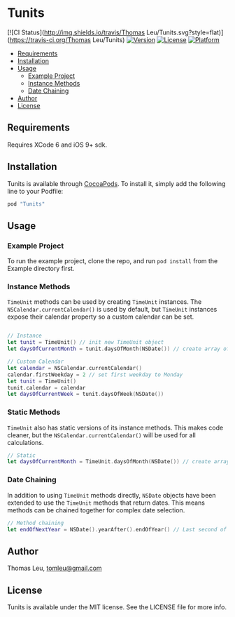 # Tunits

[![CI Status](http://img.shields.io/travis/Thomas Leu/Tunits.svg?style=flat)](https://travis-ci.org/Thomas Leu/Tunits)
[![Version](https://img.shields.io/cocoapods/v/Tunits.svg?style=flat)](http://cocoapods.org/pods/Tunits)
[![License](https://img.shields.io/cocoapods/l/Tunits.svg?style=flat)](http://cocoapods.org/pods/Tunits)
[![Platform](https://img.shields.io/cocoapods/p/Tunits.svg?style=flat)](http://cocoapods.org/pods/Tunits)

* [Requirements](#requirements)
* [Installation](#installation)
* [Usage](#usage)
    * [Example Project](#example-project)
    * [Instance Methods](#instance-methods)
    * [Date Chaining](#date-chaining)
* [Author](#author)
* [License](#license)

## Requirements

Requires XCode 6 and iOS 9+ sdk.

## Installation

Tunits is available through [CocoaPods](http://cocoapods.org). To install
it, simply add the following line to your Podfile:

```ruby
pod "Tunits"
```

## Usage
### Example Project ###
To run the example project, clone the repo, and run `pod install` from the Example directory first.

### Instance Methods ###
`TimeUnit` methods can be used by creating `TimeUnit` instances.
The `NSCalendar.currentCalendar()` is used by default, but `TimeUnit`
instances expose their calendar property so a custom calendar can be
set.
```swift

// Instance
let tunit = TimeUnit() // init new TimeUnit object
let daysOfCurrentMonth = tunit.daysOfMonth(NSDate()) // create array of days

// Custom Calendar
let calendar = NSCalendar.currentCalendar()
calendar.firstWeekday = 2 // set first weekday to Monday
let tunit = TimeUnit()
tunit.calendar = calendar
let daysOfCurrentWeek = tunit.daysOfWeek(NSDate())
```

### Static Methods ###
`TimeUnit` also has static versions of its instance methods. This makes code
cleaner, but the `NSCalendar.currentCalendar()` will be used for all
calculations.

```swift
// Static
let daysOfCurrentMonth = TimeUnit.daysOfMonth(NSDate()) // create array of days
```

### Date Chaining ###
In addition to using `TimeUnit` methods directly, `NSDate` objects have
been extended to use the `TimeUnit` methods that return dates. This
means methods can be chained together for complex date selection.
```swift
// Method chaining
let endOfNextYear = NSDate().yearAfter().endOfYear() // Last second of next year
```

## Author
Thomas Leu, tomleu@gmail.com

## License
Tunits is available under the MIT license. See the LICENSE file for more info.
